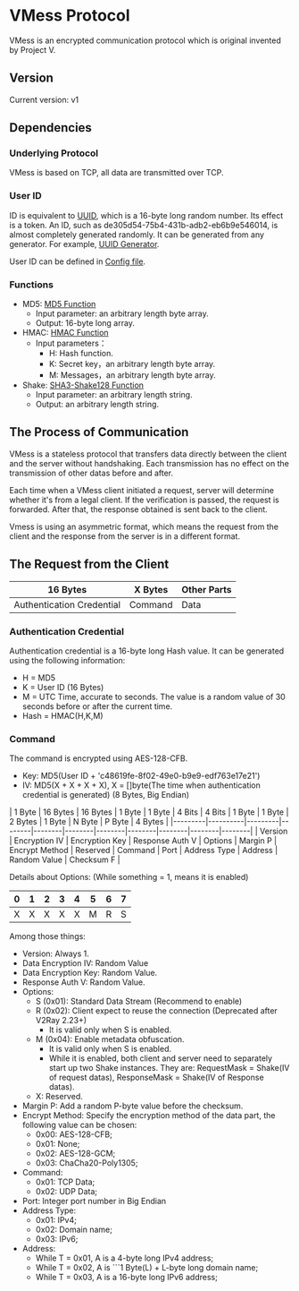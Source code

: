 # VMess Protocol

VMess is an encrypted communication protocol which is original invented by Project V.

## Version

Current version: v1

## Dependencies

### Underlying Protocol

VMess is based on TCP, all data are transmitted over TCP.

### User ID

ID is equivalent to [UUID](https://en.wikipedia.org/wiki/Universally_unique_identifier), which is a 16-byte long random number. Its effect is a token.
An ID, such as de305d54-75b4-431b-adb2-eb6b9e546014, is almost completely generated randomly. It can be generated from any generator. For example, [UUID Generator](https://www.uuidgenerator.net/).

User ID can be defined in [Config file](../../en/configuration/overview.md).

### Functions

* MD5: [MD5 Function](https://en.wikipedia.org/wiki/MD5)
  * Input parameter: an arbitrary length byte array.
  * Output: 16-byte long array.
* HMAC: [HMAC Function](https://en.wikipedia.org/wiki/Hash-based_message_authentication_code)
  * Input parameters：
    * H: Hash function.
    * K: Secret key，an arbitrary length byte array.
    * M: Messages，an arbitrary length byte array.
* Shake: [SHA3-Shake128 Function](https://en.wikipedia.org/wiki/SHA-3)
  * Input parameter: an arbitrary length string.
  * Output: an arbitrary length string.


## The Process of Communication

VMess is a stateless protocol that transfers data directly between the client and the server without handshaking. Each transmission has no effect on the transmission of other datas before and after.

Each time when a VMess client initiated a request, server will determine whether it's from a legal client. If the verification is passed, the request is forwarded. After that, the response obtained is sent back to the client.

Vmess is using an asymmetric format, which means the request from the client and the response from the server is in a different format.

## The Request from the Client

| 16 Bytes | X Bytes | Other Parts |
|---------|----------|--------|
| Authentication Credential | Command | Data |


### Authentication Credential

Authentication credential is a 16-byte long Hash value. It can be generated using the following information:

* H = MD5
* K = User ID (16 Bytes)
* M = UTC Time, accurate to seconds. The value is a random value of 30 seconds before or after the current time.
* Hash = HMAC(H,K,M)

### Command

The command is encrypted using AES-128-CFB.

* Key: MD5(User ID + 'c48619fe-8f02-49e0-b9e9-edf763e17e21')
* IV: MD5(X + X + X + X), X = []byte(The time when authentication credential is generated) (8 Bytes, Big Endian)

| 1 Byte | 16 Bytes   | 16 Bytes | 1 Byte | 1 Byte | 4 Bits | 4 Bits | 1 Byte | 1 Byte | 2 Bytes | 1 Byte | N Byte | P Byte | 4 Bytes |
|---------|----------|---------|--------|--------|--------|--------|--------|--------|--------|--------|
| Version | Encryption IV | Encryption Key | Response Auth V | Options | Margin P | Encrypt Method | Reserved | Command | Port | Address Type | Address | Random Value | Checksum F |

Details about Options: (While something = 1, means it is enabled)

| 0 | 1 | 2 | 3 | 4 | 5 | 6 | 7 |
|:-:|:-:|:-:|:-:|:-:|:-:|:-:|:-:|
| X | X | X | X | X | M | R | S |

Among those things:

* Version: Always 1.
* Data Encryption IV: Random Value
* Data Encryption Key: Random Value.
* Response Auth V: Random Value.
* Options:
  * S (0x01): Standard Data Stream (Recommend to enable)
  * R (0x02): Client expect to reuse the connection (Deprecated after V2Ray 2.23+)
    * It is valid only when S is enabled.
  * M (0x04): Enable metadata obfuscation.
    * It is valid only when S is enabled.
    * While it is enabled, both client and server need to separately start up two Shake instances. They are: RequestMask = Shake(IV of request datas), ResponseMask = Shake(IV of Response datas).
  * X: Reserved.
* Margin P: Add a random P-byte value before the checksum.
* Encrypt Method: Specify the encryption method of the data part, the following value can be chosen:
  * 0x00: AES-128-CFB;
  * 0x01: None;
  * 0x02: AES-128-GCM;
  * 0x03: ChaCha20-Poly1305;
* Command:
  * 0x01: TCP Data;
  * 0x02: UDP Data;
* Port: Integer port number in Big Endian
* Address Type:
  * 0x01: IPv4;
  * 0x02: Domain name;
  * 0x03: IPv6;
* Address:
  * While T = 0x01, A is a 4-byte long IPv4 address;
  * While T = 0x02, A is ```1 Byte(L) + L-byte long domain name;
  * While T = 0x03, A is a 16-byte long IPv6 address;
